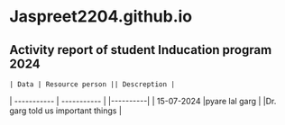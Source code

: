 # Jaspreet2204.github.io
## Activity report of student Inducation program 2024 
	| Data | Resource person || Descreption |  
| ----------- | ----------- | |----------| 
| 15-07-2024 |pyare lal garg | |Dr. garg told us important things | 
